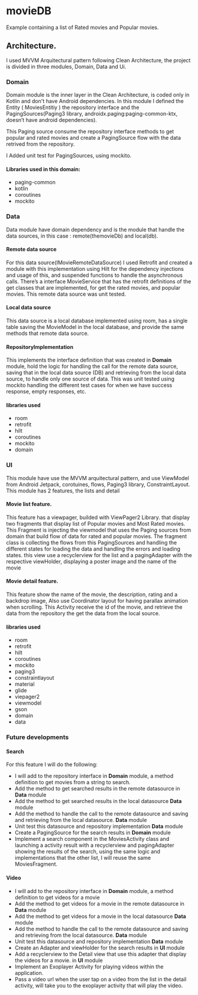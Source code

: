 # movieDB
Example containing a list of Rated movies and Popular movies.

## Architecture.
I used MVVM Arquitectural pattern following Clean Architecture, the project is divided in three modules, Domain, Data and Ui.

### Domain
Domain module is the inner layer in the Clean Architecture, is coded only in Kotlin and don't have Android dependencies.
In this module I defined the Entity ( MoviesEntitiy ) the repository interface and the PagingSources(Paging3 library, androidx.paging:paging-common-ktx, doesn’t have android dependencies).

This Paging source consume the repository interface methods to get popular and rated movies and create a PagingSource flow with the data retrived from the repository.

I Added unit test for PagingSources, using mockito.

#### Libraries used in this domain:
- paging-common
- kotlin
- coroutines
- mockito

### Data
Data module have domain dependency and is the module that handle the data sources, in this case : remote(themovieDb) and local(db).

#### Remote data source
For this data source(IMovieRemoteDataSource) I used Retrofit and created a module with this implementation using Hilt for the dependency injections and usage of this, and suspended functions to handle the asynchronous calls.
There’s a interface MovieService that has the retrofit definitions of the get classes that are implemented, for get the rated movies, and popular movies.
This remote data source was unit tested.

#### Local data source
This data source is a local database implemented using room, has a single table saving the MovieModel in the local database, and provide the same methods that remote data source.

#### RepositoryImplementation
This implements the interface definition that was created in **Domain** module, hold the logic for handling the call for the remote data source, saving that in the local data source (DB) and retrieving from the local data source, to handle only one source of data.
This was unit tested using mockito handling the different test cases for when we have success response, empty responses, etc.

#### libraries used
- room
- retrofit
- hilt 
- coroutines
- mockito
- domain

### UI
This module have use the MVVM arquitectural pattern, and use ViewModel from Android Jetpack, corotuines, flows, Paging3 library, ConstraintLayout.
This module has 2 features, the lists and detail

#### Movie list feature.
This feature has a viewpager, builded with ViewPager2 Library. that display two fragments that display list of Popular movies and Most Rated movies.
This Fragment is injecting the viewmodel that uses the Paging sources from domain that build flow of data for rated and popular movies.
The fragment class is collecting the flows from this PagingSources and handling the different states for loading the data and handling the errors and loading states.
this view use a recyclerview for the list and a pagingAdapter with the respective viewHolder, displaying a poster image and the name of the movie

#### Movie detail feature.

This feature show the name of the movie, the description, rating and a backdrop image, Also use Coordinator layout for having parallax animation when scrolling.
This Activity receive the id of the movie, and retrieve the data from the repository the get the data from the local source.

#### libraries used
- room
- retrofit
- hilt 
- coroutines
- mockito
- paging3
- constraintlayout
- material
- glide
- viepager2
- viewmodel
- gson
- domain
- data

### Future developments

#### Search
For this feature I will do the following:
* I will add to the repository interface in **Domain** module, a method definition to get movies from a string to search.
* Add the method to get searched results in the remote datasource in **Data** module
* Add the method to get searched results in the local datasource **Data** module
* Add the method to handle the call to the remote datasource and saving and retrieving from the local datasource. **Data** module
* Unit test this datasource and repository implementation **Data** module
* Create a PagingSource for the search results in  **Domain** module
* Implement a search component in the MoviesActivity class and launching a activity result with a recyclerview and pagingAdapter showing the results of the search, using the same logic and implementations that the other list, I will reuse the same MoviesFragment.

#### Video
* I will add to the repository interface in **Domain** module, a method definition to get videos for a movie 
* Add the method to get videos for a movie in the remote datasource in **Data** module
* Add the method to get videos for a movie in the local datasource **Data** module
* Add the method to handle the call to the remote datasource and saving and retrieving from the local datasource. **Data** module
* Unit test this datasource and repository implementation **Data** module
* Create an Adapter and viewHolder for the search results in **UI** module
* Add a recyclerview to the Detail view that use this adapter that display the videos for a movie. in **UI** module
* Implement an Exoplayer Activity for playing videos within the application.
* Pass a video url when the user tap on a video from the list in the detail activity, will take you to the exoplayer activity that will play the video.

